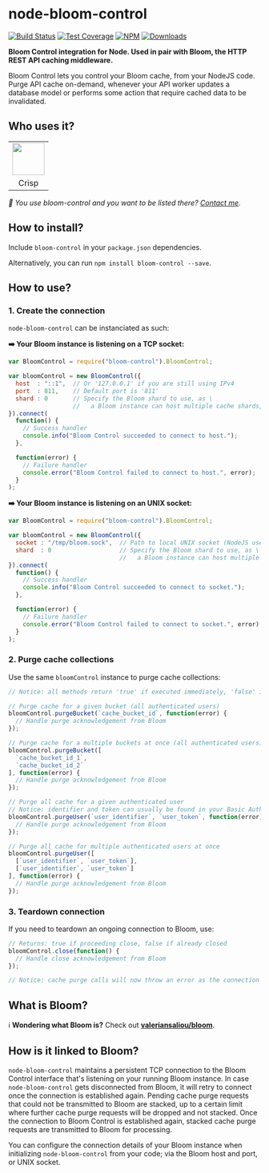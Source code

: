 # node-bloom-control

[![Build Status](https://img.shields.io/travis/valeriansaliou/node-bloom-control/master.svg)](https://travis-ci.org/valeriansaliou/node-bloom-control) [![Test Coverage](https://img.shields.io/coveralls/valeriansaliou/node-bloom-control/master.svg)](https://coveralls.io/github/valeriansaliou/node-bloom-control?branch=master) [![NPM](https://img.shields.io/npm/v/bloom-control.svg)](https://www.npmjs.com/package/bloom-control) [![Downloads](https://img.shields.io/npm/dt/bloom-control.svg)](https://www.npmjs.com/package/bloom-control)

**Bloom Control integration for Node. Used in pair with Bloom, the HTTP REST API caching middleware.**

Bloom Control lets you control your Bloom cache, from your NodeJS code. Purge API cache on-demand, whenever your API worker updates a database model or performs some action that require cached data to be invalidated.

## Who uses it?

<table>
<tr>
<td align="center"><a href="https://crisp.chat/"><img src="https://valeriansaliou.github.io/node-bloom-control/images/crisp.png" height="64" /></a></td>
</tr>
<tr>
<td align="center">Crisp</td>
</tr>
</table>

_👋 You use bloom-control and you want to be listed there? [Contact me](https://valeriansaliou.name/)._

## How to install?

Include `bloom-control` in your `package.json` dependencies.

Alternatively, you can run `npm install bloom-control --save`.

## How to use?

### 1. Create the connection

`node-bloom-control` can be instanciated as such:

**➡️ Your Bloom instance is listening on a TCP socket:**

```javascript
var BloomControl = require("bloom-control").BloomControl;

var bloomControl = new BloomControl({
  host  : "::1",  // Or '127.0.0.1' if you are still using IPv4
  port  : 811,    // Default port is '811'
  shard : 0       // Specify the Bloom shard to use, as \
                  //   a Bloom instance can host multiple cache shards, eg. for different API workers
}).connect(
  function() {
    // Success handler
    console.info("Bloom Control succeeded to connect to host.");
  },

  function(error) {
    // Failure handler
    console.error("Bloom Control failed to connect to host.", error);
  }
);
```

**➡️ Your Bloom instance is listening on an UNIX socket:**

```javascript
var BloomControl = require("bloom-control").BloomControl;

var bloomControl = new BloomControl({
  socket : "/tmp/bloom.sock",  // Path to local UNIX socket (NodeJS user must have permission to write + read socket file)
  shard  : 0                   // Specify the Bloom shard to use, as \
                               //   a Bloom instance can host multiple cache shards, eg. for different API workers
}).connect(
  function() {
    // Success handler
    console.info("Bloom Control succeeded to connect to socket.");
  },

  function(error) {
    // Failure handler
    console.error("Bloom Control failed to connect to socket.", error);
  }
);
```

### 2. Purge cache collections

Use the same `bloomControl` instance to purge cache collections:

```javascript
// Notice: all methods return 'true' if executed immediately, 'false' if deferred (ie. TCP socket disconnected)

// Purge cache for a given bucket (all authenticated users)
bloomControl.purgeBucket(`cache_bucket_id`, function(error) {
  // Handle purge acknowledgement from Bloom
});

// Purge cache for a multiple buckets at once (all authenticated users)
bloomControl.purgeBucket([
  `cache_bucket_id_1`,
  `cache_bucket_id_2`
], function(error) {
  // Handle purge acknowledgement from Bloom
});

// Purge all cache for a given authenticated user
// Notice: identifier and token can usually be found in your Basic Auth headers
bloomControl.purgeUser(`user_identifier`, `user_token`, function(error) {
  // Handle purge acknowledgement from Bloom
});

// Purge all cache for multiple authenticated users at once
bloomControl.purgeUser([
  [`user_identifier`, `user_token`],
  [`user_identifier`, `user_token`]
], function(error) {
  // Handle purge acknowledgement from Bloom
});
```

### 3. Teardown connection

If you need to teardown an ongoing connection to Bloom, use:

```javascript
// Returns: true if proceeding close, false if already closed
bloomControl.close(function() {
  // Handle close acknowledgement from Bloom
});

// Notice: cache purge calls will now throw an error as the connection is now closed.
```

## What is Bloom?

ℹ️ **Wondering what Bloom is?** Check out **[valeriansaliou/bloom](https://github.com/valeriansaliou/bloom)**.

## How is it linked to Bloom?

`node-bloom-control` maintains a persistent TCP connection to the Bloom Control interface that's listening on your running Bloom instance. In case `node-bloom-control` gets disconnected from Bloom, it will retry to connect once the connection is established again. Pending cache purge requests that could not be transmitted to Bloom are stacked, up to a certain limit where further cache purge requests will be dropped and not stacked. Once the connection to Bloom Control is established again, stacked cache purge requests are transmitted to Bloom for processing.

You can configure the connection details of your Bloom instance when initializing `node-bloom-control` from your code; via the Bloom host and port, or UNIX socket.
